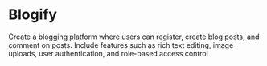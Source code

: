 # Blogify
Create a blogging platform where users can register, create blog posts, and comment on posts. Include features such as rich text editing, image uploads, user authentication, and role-based access control
